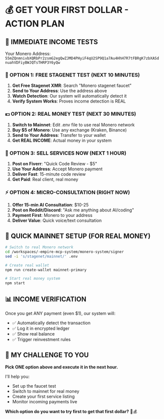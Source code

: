 # 💰 GET YOUR FIRST DOLLAR - ACTION PLAN

## 🎯 IMMEDIATE INCOME TESTS

Your Monero Address: `55mZQnmnivbXQRbPr2zsmG2egQwZJMD4PHyiF4qU2SP9Q1a7Au4HhH7R7tFBRgK7zbXASdnuahVDFiyBWJQTsTHRP3Y6yQw`

### 🚀 OPTION 1: FREE STAGENET TEST (NEXT 10 MINUTES)
1. **Get Free Stagenet XMR**: Search "Monero stagenet faucet"
2. **Send to Your Address**: Use the address above
3. **Watch Detection**: Our system will automatically detect it
4. **Verify System Works**: Proves income detection is REAL

### 💵 OPTION 2: REAL MONEY TEST (NEXT 30 MINUTES)  
1. **Switch to Mainnet**: Edit .env file to use real Monero network
2. **Buy $5 of Monero**: Use any exchange (Kraken, Binance)
3. **Send to Your Address**: Transfer to your wallet
4. **Get REAL INCOME**: Actual money in your system

### 🛒 OPTION 3: SELL SERVICES NOW (NEXT 1 HOUR)
1. **Post on Fiverr**: "Quick Code Review - $5"
2. **Use Your Address**: Accept Monero payment
3. **Deliver Fast**: 15-minute code review
4. **Get Paid**: Real client, real money

### ⚡ OPTION 4: MICRO-CONSULTATION (RIGHT NOW)
1. **Offer 15-min AI Consultation**: $10-25
2. **Post on Reddit/Discord**: "Ask me anything about AI/coding"
3. **Payment First**: Monero to your address
4. **Deliver Value**: Quick voice/text consultation

## 🔧 QUICK MAINNET SETUP (FOR REAL MONEY)

```bash
# Switch to real Monero network
cd /workspaces/-empire-mcp-system/monero-system/signer
sed -i 's/stagenet/mainnet/' .env

# Create real wallet
npm run create-wallet mainnet-primary

# Start real money system
npm start
```

## 📊 INCOME VERIFICATION

Once you get ANY payment (even $1), our system will:
- ✅ Automatically detect the transaction
- ✅ Log it in encrypted ledger  
- ✅ Show real balance
- ✅ Trigger reinvestment rules

## 🎯 MY CHALLENGE TO YOU

**Pick ONE option above and execute it in the next hour.**

I'll help you:
- Set up the faucet test
- Switch to mainnet for real money
- Create your first service listing
- Monitor incoming payments live

**Which option do you want to try first to get that first dollar?** 🚀💰